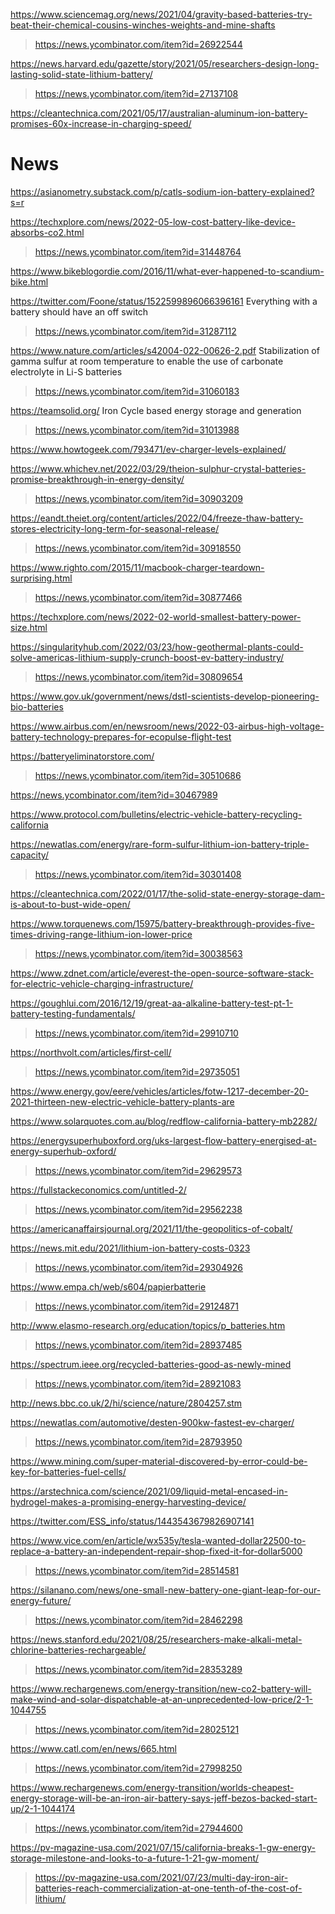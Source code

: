 https://www.sciencemag.org/news/2021/04/gravity-based-batteries-try-beat-their-chemical-cousins-winches-weights-and-mine-shafts
> https://news.ycombinator.com/item?id=26922544

https://news.harvard.edu/gazette/story/2021/05/researchers-design-long-lasting-solid-state-lithium-battery/
> https://news.ycombinator.com/item?id=27137108

https://cleantechnica.com/2021/05/17/australian-aluminum-ion-battery-promises-60x-increase-in-charging-speed/

# News
https://asianometry.substack.com/p/catls-sodium-ion-battery-explained?s=r

https://techxplore.com/news/2022-05-low-cost-battery-like-device-absorbs-co2.html
> https://news.ycombinator.com/item?id=31448764

https://www.bikeblogordie.com/2016/11/what-ever-happened-to-scandium-bike.html

https://twitter.com/Foone/status/1522599896066396161 Everything with a battery should have an off switch
> https://news.ycombinator.com/item?id=31287112

https://www.nature.com/articles/s42004-022-00626-2.pdf Stabilization of gamma sulfur at room temperature to enable the use of carbonate electrolyte in Li-S batteries
> https://news.ycombinator.com/item?id=31060183

https://teamsolid.org/ Iron Cycle based energy storage and generation
> https://news.ycombinator.com/item?id=31013988

https://www.howtogeek.com/793471/ev-charger-levels-explained/

https://www.whichev.net/2022/03/29/theion-sulphur-crystal-batteries-promise-breakthrough-in-energy-density/
> https://news.ycombinator.com/item?id=30903209

https://eandt.theiet.org/content/articles/2022/04/freeze-thaw-battery-stores-electricity-long-term-for-seasonal-release/
> https://news.ycombinator.com/item?id=30918550

https://www.righto.com/2015/11/macbook-charger-teardown-surprising.html
> https://news.ycombinator.com/item?id=30877466

https://techxplore.com/news/2022-02-world-smallest-battery-power-size.html

https://singularityhub.com/2022/03/23/how-geothermal-plants-could-solve-americas-lithium-supply-crunch-boost-ev-battery-industry/
> https://news.ycombinator.com/item?id=30809654

https://www.gov.uk/government/news/dstl-scientists-develop-pioneering-bio-batteries

https://www.airbus.com/en/newsroom/news/2022-03-airbus-high-voltage-battery-technology-prepares-for-ecopulse-flight-test

https://batteryeliminatorstore.com/
> https://news.ycombinator.com/item?id=30510686

https://news.ycombinator.com/item?id=30467989

https://www.protocol.com/bulletins/electric-vehicle-battery-recycling-california

https://newatlas.com/energy/rare-form-sulfur-lithium-ion-battery-triple-capacity/
> https://news.ycombinator.com/item?id=30301408

https://cleantechnica.com/2022/01/17/the-solid-state-energy-storage-dam-is-about-to-bust-wide-open/

https://www.torquenews.com/15975/battery-breakthrough-provides-five-times-driving-range-lithium-ion-lower-price
> https://news.ycombinator.com/item?id=30038563

https://www.zdnet.com/article/everest-the-open-source-software-stack-for-electric-vehicle-charging-infrastructure/

https://goughlui.com/2016/12/19/great-aa-alkaline-battery-test-pt-1-battery-testing-fundamentals/
> https://news.ycombinator.com/item?id=29910710

https://northvolt.com/articles/first-cell/
> https://news.ycombinator.com/item?id=29735051

https://www.energy.gov/eere/vehicles/articles/fotw-1217-december-20-2021-thirteen-new-electric-vehicle-battery-plants-are

https://www.solarquotes.com.au/blog/redflow-california-battery-mb2282/

https://energysuperhuboxford.org/uks-largest-flow-battery-energised-at-energy-superhub-oxford/
> https://news.ycombinator.com/item?id=29629573

https://fullstackeconomics.com/untitled-2/
> https://news.ycombinator.com/item?id=29562238

https://americanaffairsjournal.org/2021/11/the-geopolitics-of-cobalt/

https://news.mit.edu/2021/lithium-ion-battery-costs-0323
> https://news.ycombinator.com/item?id=29304926

https://www.empa.ch/web/s604/papierbatterie
> https://news.ycombinator.com/item?id=29124871

http://www.elasmo-research.org/education/topics/p_batteries.htm
> https://news.ycombinator.com/item?id=28937485

https://spectrum.ieee.org/recycled-batteries-good-as-newly-mined
> https://news.ycombinator.com/item?id=28921083

http://news.bbc.co.uk/2/hi/science/nature/2804257.stm

https://newatlas.com/automotive/desten-900kw-fastest-ev-charger/
> https://news.ycombinator.com/item?id=28793950

https://www.mining.com/super-material-discovered-by-error-could-be-key-for-batteries-fuel-cells/

https://arstechnica.com/science/2021/09/liquid-metal-encased-in-hydrogel-makes-a-promising-energy-harvesting-device/

https://twitter.com/ESS_info/status/1443543679826907141

https://www.vice.com/en/article/wx535y/tesla-wanted-dollar22500-to-replace-a-battery-an-independent-repair-shop-fixed-it-for-dollar5000
> https://news.ycombinator.com/item?id=28514581

https://silanano.com/news/one-small-new-battery-one-giant-leap-for-our-energy-future/
> https://news.ycombinator.com/item?id=28462298

https://news.stanford.edu/2021/08/25/researchers-make-alkali-metal-chlorine-batteries-rechargeable/
> https://news.ycombinator.com/item?id=28353289

https://www.rechargenews.com/energy-transition/new-co2-battery-will-make-wind-and-solar-dispatchable-at-an-unprecedented-low-price/2-1-1044755
> https://news.ycombinator.com/item?id=28025121

https://www.catl.com/en/news/665.html
> https://news.ycombinator.com/item?id=27998250

https://www.rechargenews.com/energy-transition/worlds-cheapest-energy-storage-will-be-an-iron-air-battery-says-jeff-bezos-backed-start-up/2-1-1044174
> https://news.ycombinator.com/item?id=27944600
  
https://pv-magazine-usa.com/2021/07/15/california-breaks-1-gw-energy-storage-milestone-and-looks-to-a-future-1-21-gw-moment/
> 
> https://pv-magazine-usa.com/2021/07/23/multi-day-iron-air-batteries-reach-commercialization-at-one-tenth-of-the-cost-of-lithium/